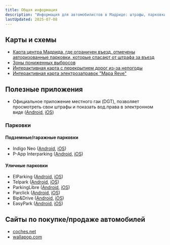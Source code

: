 ```yaml
---
title: Общая информация
description: "Информация для автомобилистов в Мадриде: штрафы, парковки, зоны пониженных выбросов, полезные приложения"
lastUpdated: 2025-07-08
---
```


## Карты и схемы

- [Карта центра Мадрида, где ограничен въезд, отмечены авторизованные парковки, которые спасают от штрафа за въезд](https://www.madrid.es/UnidadesDescentralizadas/UDCMovilidadTransportes/AreaCentral/02Ambito/Madrid%20Central_271219.pdf)
- [Зоны пониженных выбросов](https://www.madrid.es/portales/munimadrid/es/Inicio/Movilidad-y-transportes/Zonas-de-Bajas-Emisiones/Madrid-Zona-de-Bajas-Emisiones/Madrid-Zona-de-Bajas-Emisiones-ZBE-/?vgnextfmt=default&vgnextoid=93e63877029eb710VgnVCM1000001d4a900aRCRD&vgnextchannel=d2d2edf0f70ab710VgnVCM2000001f4a900aRCRD)
- [Интерактивная карта с перекрытием дорог из-за непогоды](https://infocar.dgt.es/etraffic/)
- [Интерактивная карта электрозаправок "Mapa Reve"](https://www.mapareve.es/mapa-puntos-recarga)

## Полезные приложения

- Официальное приложение местного гаи (DGT), позволяет просмотреть свои штрафы и показать вод.права в электронном виде ([Android](https://play.google.com/store/apps/details?id=com.dgt.midgt), [iOS](https://apps.apple.com/es/app/midgt/id1463054197?platform=iphone))

### Парковки

#### Подземные/гаражные парковки

- Indigo Neo ([Android](https://play.google.com/store/apps/details?id=com.opngo.live), [iOS](https://apps.apple.com/es/app/indigo-neo-ex-opngo/id1109398417))
- P-App Interparking ([Android](https://play.google.com/store/apps/details?id=ipkhApp.Droid), [iOS](https://apps.apple.com/es/app/p-app/id1219330408))

#### Уличные парковки

- ElParking ([Android](https://play.google.com/store/apps/details?id=com.elparking.elparking), [iOS](https://apps.apple.com/es/app/elparking-app-para-conductores/id1120207710))
- Telpark ([Android](https://play.google.com/store/apps/details?id=com.delaware.empark&hl=en-US), [iOS](https://apps.apple.com/es/app/telpark/id658204860))
- ParkingLibre ([Android](https://play.google.com/store/apps/details?id=net.smarturban.smartpark&hl=en-US), [iOS](https://apps.apple.com/es/app/parkinglibre-parqu%C3%ADmetro/id897222810))
- Parclick ([Android](https://play.google.com/store/apps/details?id=com.parclick&hl=en-US), [iOS](https://apps.apple.com/es/app/parquimetro-y-parking-parclick/id1175900386))
- Bip&Drive ([Android](https://play.google.com/store/apps/details?id=com.bipdrive.appmovil&hl=en-US), [iOS](https://apps.apple.com/es/app/bip-drive-parking-gasolineras/id1101193002))
- EasyPark ([Android](https://play.google.com/store/apps/details?id=net.easypark.android), [iOS](https://apps.apple.com/es/app/easypark-parking-made-easy/id449594317?l=en-GB))

## Сайты по покупке/продаже автомобилей

- [coches.net](https://www.coches.net)
- [wallapop.com](https://es.wallapop.com/coches-segunda-mano)
